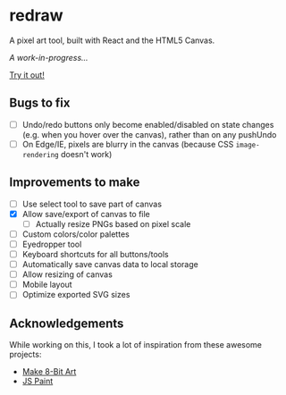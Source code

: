 # redraw

A pixel art tool, built with React and the HTML5 Canvas.

*A work-in-progress...*

[Try it out!](http://redraw.reidmitchell.net)

## Bugs to fix

- [ ] Undo/redo buttons only become enabled/disabled on state changes (e.g. when you hover over the canvas), rather than on any pushUndo
- [ ] On Edge/IE, pixels are blurry in the canvas (because CSS `image-rendering` doesn't work)

## Improvements to make

- [ ] Use select tool to save part of canvas
- [x] Allow save/export of canvas to file
  - [ ] Actually resize PNGs based on pixel scale
- [ ] Custom colors/color palettes
- [ ] Eyedropper tool
- [ ] Keyboard shortcuts for all buttons/tools
- [ ] Automatically save canvas data to local storage
- [ ] Allow resizing of canvas
- [ ] Mobile layout
- [ ] Optimize exported SVG sizes

## Acknowledgements

While working on this, I took a lot of inspiration from these awesome projects:

- [Make 8-Bit Art](https://github.com/jennschiffer/make8bitart)
- [JS Paint](https://github.com/1j01/jspaint)
